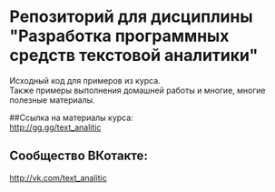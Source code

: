 # Репозиторий для дисциплины "Разработка программных средств текстовой аналитики"
Исходный код для примеров из курса.  
Также примеры выполнения домашней работы и многие, многие полезные материалы.

##Ссылка на материалы курса:   
  http://gg.gg/text_analitic  
  
## Сообщество ВКотакте:  
  http://vk.com/text_analitic  


